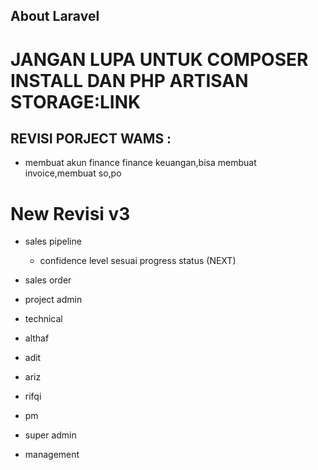## About Laravel

# JANGAN LUPA UNTUK COMPOSER INSTALL DAN PHP ARTISAN STORAGE:LINK

## REVISI PORJECT WAMS :

<!-- - sales opty admin mengambil data produk/solusi dari database sementara -->

<!-- - user admin,view sales opty di tabahkan nama sales nya -->

<!-- - assign di admin sales opty,sign to tecknikal lead menjadi multiple input -->

<!-- - pm->list project technikal di hilangkan -->

<!-- - project timeline mengambil data dari view project -->

<!-- - view project di tampilkan dokumen dari admin -->

<!-- - view sales opty althaf: di tambahkan principle,distributor,presales,pmo,sbu,amount,confidence level contract amount(status menang)muncul field input baru //DONE// -->
<!-- - status di ganti progres status DONE  -->

<!-- - sales opty althaf create(option status),di ganti dengan progress status DONE -->

<!-- - sales opty althaf create ->principle,distributor,produk/solusi,di buat table DONE -->

<!-- - sales opty view -> di tambahkan filter tanggal awal tanggal akhir DONE -->

<!-- - list view project technikal->di tambahkan action upload proposal dan muncul di management dan edit -->

<!-- - create weekly repot di hapus. -->

<!-- - create weekly di tambahkan list kerjaan apa saja yang sudah di kirim dari pipeline dan id -->

<!-- - report progres ditambah filter date dan eport excel -->

<!-- - ditambah menu sales pipelane -->

-   membuat akun finance finance keuangan,bisa membuat invoice,membuat so,po

<!-- - semua account bisa update password -->

<!-- - semua yang ada leadnya di hapus -->

# New Revisi v3

-   sales pipeline
    <!-- - angka di hapus -->
    <!-- - presales ambil dari teknikal -->
    <!-- - pmo ambil dari project management -->
    <!-- - list sales opty ganti sales pipeline -->
    <!-- - confidence level input manual -->
    <!-- - progress status deket confindence -->
    -   confidence level sesuai progress status (NEXT)
-   sales order
    <!-- - input manual -->
    <!-- - nambah field untuk grand total -->
    <!-- - edit cost, product -->
    <!-- - cetak data diubah menjadi word/excel  -->
    <!-- - ditambah kata SO di referensi -->
    <!-- - report task progress ditambahkan filter startdate end date -->
    <!-- - get data admin by sign am -->
    <!-- - multiple input cost amount -->
    <!-- - buat table principal -->
    <!-- - buat table product -->
    <!-- - buat table distributor -->
    <!-- - Persales perbaiki yang namanya -->
    <!-- - product, quentity, harga (Edit Belum) -->
    <!-- - Status perkerjaan muncul di am dari technikal -->
    <!-- - yang ada di pdf -->
    <!-- - Pt ecs ini -> distributor -->
    <!-- - nama technikal dari admin masih menggunakan id  -->
    <!-- - export pdf benerin logo dan sales order -->

-   project admin
    <!-- - di detail pipeline munculin pmo dan presale -->
    <!-- - sign pipeline upload dokumen -->
    <!-- - !filter admin project perbaiki -->
    <!-- - sama munculin amoutnya yang di list sales piplane -->
    <!-- - status ganti progress status -->
    <!-- - update status dan tanggal tambah row -->
    <!-- - tambah principal dan distributor -->
    <!-- - sign tech am multiple,  pm satu -->
-   technical
-   althaf
    <!-- - Project ID sama Status di ubah signya -->
    <!-- - Ada tombol detail selain edit -->
    <!-- - di view edit hanya menampilkan dokumen -->
    <!-- - yang dari admin upload proposan timpa / nambah -->
-   adit
    <!-- - report timeline menampilkan dataa semuanya -->
    <!-- - report progres menampilkan sesuai yang di assign,ditambahkan filter start date end date,nama project dan nama technikal -->
    <!-- - nama client select hanya di tampilkan satu -->
    <!-- - button delete di pindahkan ke index report berdampingan dengan detail -->
-   ariz

    <!-- - tambah input autofill pekerjaan  -->
    <!-- - view project dari admin -->
    <!-- - Uraian perkerjaan nya diraphin ngambil dari view project admin -->
    <!-- - Create wekly report rapihin  -->
    <!-- - Task Progres Nama Insitusi -> Nama client -->
    <!-- - Nama client 1 , perkerjaan nya bisa double -> create wekly report -->
    <!-- - tambah field pekerjaan di view project -->
    <!-- - di technikal membuat 2 menu,1 untuk detail lengkap -->
    <!-- - membuat menu baru report untuk menampilkan detail data dari sales order. -->

-   rifqi
    <!-- - nambahn field pkerrjan di edit view -->
    <!-- - tambah list piplene dan filter start date end date dan nama sales -->
    <!-- - view lis project admin di tambah filter date -->
    <!-- - nambahin upload dokumen = RIFQI -->
    <!-- - form elearning,principle tidak semua tampilkan = RIFQI -->
-   pm
    <!-- - option 2 bermasalah di update timeline bila nambah atau update akan mengganti id, jadi report progress tidak muncul karena id tersebut berubah -->
    <!-- - yang dikirim dari so ditampilkan juga -->
    <!-- - membuat menu baru report untuk menampilkan detail data dari sales order. -->
    <!-- - menu create timeline ditambah field satu pm dan technikal -->
    <!-- - menu report timeline semua nya muncul -->
    <!-- - menu report progress sesuai yang di assign oleh pm ke technikal -->
    <!-- - Technikal sama PM Report Timeline ,  report progres -->
    <!-- - menu task progress report (ambil dari pm lead) -->
-   super admin
    <!-- - report (filter starded ended search nama status (all), export excel) -->
    <!-- - report progress pekerjaan -->
    <!-- - report timeline -->
    <!-- - report pipeline -->
    <!-- - report list project admin -->
-   management
    <!-- - Di view detail approval ditampilkan nama Technikal,PM -->
    <!-- - Di view detail tampilkan semua informasi -->
    <!-- - report timeline menampilkan dataa semuanya -->
    <!-- - report progres menampilkan sesuai yang di assign,ditambahkan filter start date end date,nama project dan nama technikal -->

<!-- - perbaiki tampilan dari wams mulai dari button, nama nama menggunakan bahasa indonesia  -->
